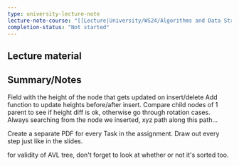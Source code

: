 ```yaml
---
type: university-lecture-note
lecture-note-course: "[[Lecture|University/WS24/Algorithms and Data Structures 2/Lecture]]"
completion-status: "Not started"
---
```

## Lecture material

## Summary/Notes
Field with the height of the node that gets updated on insert/delete
Add function to update heights before/after insert.
Compare child nodes of 1 parent to see if height diff is ok, otherwise go through rotation cases.
Always searching from the node we inserted, xyz path along this path...

Create a separate PDF for every Task in the assignment.
Draw out every step just like in the slides.

for validity of AVL tree, don't forget to look at whether or not it's sorted too.